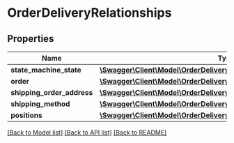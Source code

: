 # OrderDeliveryRelationships

## Properties
Name | Type | Description | Notes
------------ | ------------- | ------------- | -------------
**state_machine_state** | [**\Swagger\Client\Model\OrderDeliveryRelationshipsStateMachineState**](OrderDeliveryRelationshipsStateMachineState.md) |  | [optional] 
**order** | [**\Swagger\Client\Model\OrderDeliveryRelationshipsOrder**](OrderDeliveryRelationshipsOrder.md) |  | [optional] 
**shipping_order_address** | [**\Swagger\Client\Model\OrderDeliveryRelationshipsShippingOrderAddress**](OrderDeliveryRelationshipsShippingOrderAddress.md) |  | [optional] 
**shipping_method** | [**\Swagger\Client\Model\OrderDeliveryRelationshipsShippingMethod**](OrderDeliveryRelationshipsShippingMethod.md) |  | [optional] 
**positions** | [**\Swagger\Client\Model\OrderDeliveryRelationshipsPositions**](OrderDeliveryRelationshipsPositions.md) |  | [optional] 

[[Back to Model list]](../../README.md#documentation-for-models) [[Back to API list]](../../README.md#documentation-for-api-endpoints) [[Back to README]](../../README.md)

